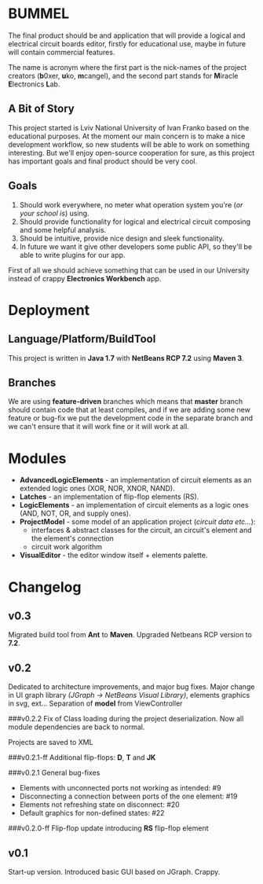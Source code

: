 BUMMEL
======

The final product should be and application that will provide a logical and electrical circuit boards editor, firstly for educational use, maybe in future will contain commercial features.

The name is acronym where the first part is the nick-names of the project creators (**b**0xer, **u**ko, **m**cangel), and the second part stands for **M**iracle **E**lectronics **L**ab.

A Bit of Story
--------------

This project started is Lviv National University of Ivan Franko based on the educational purposes. At the moment our main concern is to make a nice development workflow, so new students will be able to work on something interesting. But we'll enjoy open-source cooperation for sure, as this project has important goals and final product should be very cool.

Goals
-----

  1. Should work everywhere, no meter what operation system you're (*or your school is*) using.
  2. Should provide functionality for logical and electrical circuit composing and some helpful analysis.
  3. Should be intuitive, provide nice design and sleek functionality.
  4. In future we want it give other developers some public API, so they'll be able to write plugins for our app.

First of all we should achieve something that can be used in our University instead of crappy **Electronics Workbench** app.


Deployment
==========

Language/Platform/BuildTool
-----------------

This project is written in **Java 1.7** with **NetBeans RCP 7.2** using **Maven 3**.

Branches
--------

We are using **feature-driven** branches which means that **master** branch should contain code that at least compiles, and if we are adding some new feature or bug-fix we put the development code in the separate branch and we can't ensure that it will work fine or it will work at all.

Modules
=======

  * **AdvancedLogicElements** - an implementation of circuit elements as an extended logic ones (XOR, NOR, XNOR, NAND).
  * **Latches** - an implementation of flip-flop elements (RS).
  * **LogicElements** - an implementation of circuit elements as a logic ones (AND, NOT, OR, and supply ones).
  * **ProjectModel** - some model of an application project (*circuit data etc…*):
    * interfaces & abstract classes for the circuit, an circuit's element and the element's connection
    * circuit work algorithm
  * **VisualEditor** - the editor window itself + elements palette.


Changelog
=========

v0.3
----
Migrated build tool from **Ant** to **Maven**. Upgraded Netbeans RCP version to **7.2**.


v0.2
----
Dedicated to architecture improvements, and major bug fixes.
Major change in UI graph library _(JGraph -> NetBeans Visual Library)_, elements graphics in svg, ext…
Separation of **model** from ViewController

###v0.2.2
Fix of Class loading during the project deserialization.
Now all module dependencies are back to normal.

Projects are saved to XML

###v0.2.1-ff
Additional flip-flops: **D**, **T** and **JK**

###v0.2.1
General bug-fixes

  * Elements with unconnected ports not working as intended: #9
  * Disconnecting a connection between ports of the one element: #19
  * Elements not refreshing state on disconnect: #20
  * Default graphics for non-defined states: #22

###v0.2.0-ff
Flip-flop update introducing **RS** flip-flop element

v0.1
----
Start-up version. Introduced basic GUI based on JGraph. Crappy.
